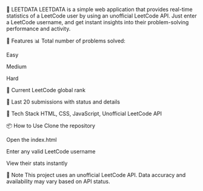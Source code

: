 🧠 LEETDATA
LEETDATA is a simple web application that provides real-time statistics of a LeetCode user by using an unofficial LeetCode API. Just enter a LeetCode username, and get instant insights into their problem-solving performance and activity.

🚀 Features
📊 Total number of problems solved:

Easy

Medium

Hard

🏅 Current LeetCode global rank

📝 Last 20 submissions with status and details

🔧 Tech Stack
HTML, CSS, JavaScript, Unofficial LeetCode API

📦 How to Use
Clone the repository

Open the index.html

Enter any valid LeetCode username

View their stats instantly

📌 Note
This project uses an unofficial LeetCode API. Data accuracy and availability may vary based on API status.
